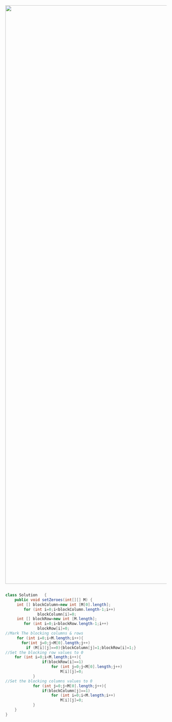 <img src="https://github.com/PrathameshBhagat/LeetCodePratice/assets/90595097/7d1eefeb-c4d4-400f-98c3-9101e6ed5fa3" style="height:45vh;width:80vw">

```java

class Solution   {
    public void setZeroes(int[][] M) {
     int [] blockColumn=new int [M[0].length];
        for (int i=0;i<blockColumn.length-1;i++)
              blockColumn[i]=0;
     int [] blockRow=new int [M.length];
        for (int i=0;i<blockRow.length-1;i++)
              blockRow[i]=0;
//Mark The blocking columns & rows
     for (int i=0;i<M.length;i++){
       for(int j=0;j<M[0].length;j++)
         if (M[i][j]==0){blockColumn[j]=1;blockRow[i]=1;}
//Set the blocking row values to 0
    for (int i=0;i<M.length;i++){
                if(blockRow[i]==1)
                    for (int j=0;j<M[0].length;j++)
                        M[i][j]=0;
            }
//Set the blocking columns values to 0
            for (int j=0;j<M[0].length;j++){
                if(blockColumn[j]==1)
                    for (int i=0;i<M.length;i++)
                        M[i][j]=0;
            }
    }
}
```
